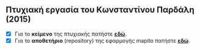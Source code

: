 ## Πτυχιακή εργασία του Κωνσταντίνου Παρδάλη (2015)

- [x] Για το **κείμενο** της πτυχιακής πατήστε **[εδώ](pardalis.pdf)**.
- [x] Για το **αποθετήριο** (repository) της εφαρμογής mapito πατήστε **[εδώ](https://github.com/map1t0/mapito)**.
